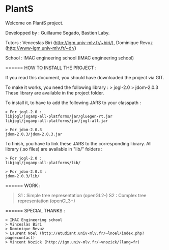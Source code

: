 PlantS
======
Welcome on PlantS project.

Developped by :
	Guillaume Segado,
	Bastien Laby.
	
Tutors : 
	Venceslas Biri (http://igm.univ-mlv.fr/~biri/),
	Dominique Revuz (http://www-igm.univ-mlv.fr/~dr/)
	
School :
	IMAC engineering school (IMAC engineering school)

======
HOW TO INSTALL THE PROJECT :

If you read this document, you should have downloaded the project via GIT.

To make it works, you need the following library :
	> jogl-2.0
	> jdom-2.0.3
These library are available in the project folder.

To install it, to have to add the following JARS to your classpath :
	
	> For jogl-2.0 :
	libjogl/jogamp-all-platforms/jar/gluegen-rt.jar
	libjogl/jogamp-all-platforms/jar/jogl-all.jar
	
	> For jdom-2.0.3
	jdom-2.0.3/jdom-2.0.3.jar

To finish, you have to link these JARS to the corresponding library.
All library (.so files) are available in "lib/" folders :

	> For jogl-2.0 :
	libjogl/jogamp-all-platforms/lib/
	
	> For jdom-2.0.3 :
	jdom-2.0.3/lib/
	
======
WORK :

> S1 : Simple tree representation (openGL2-)
> S2 : Complex tree representation (openGL3+)

======
SPECIAL THANKS :

	> IMAC Engineering school
	> Vinceslas Biri
	> Dominique Revuz
	> Laurent Noel (http://etudiant.univ-mlv.fr/~lnoel/index.php?page=contact)
	> Vincent Nozick (http://igm.univ-mlv.fr/~vnozick/?lang=fr)
